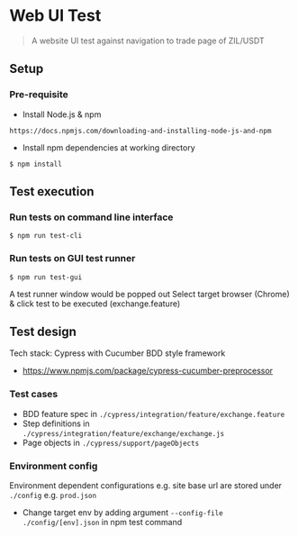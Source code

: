 # Web UI Test
> A website UI test against navigation to trade page of ZIL/USDT
 
## Setup

### Pre-requisite
- Install Node.js & npm
```
https://docs.npmjs.com/downloading-and-installing-node-js-and-npm
```
- Install npm dependencies at working directory
```
$ npm install
```


## Test execution

### Run tests on command line interface
```
$ npm run test-cli
```

### Run tests on GUI test runner
```
$ npm run test-gui
```
A test runner window would be popped out
Select target browser (Chrome) & click test to be executed (exchange.feature)


## Test design
Tech stack: Cypress with Cucumber BDD style framework
- https://www.npmjs.com/package/cypress-cucumber-preprocessor

### Test cases
- BDD feature spec in `./cypress/integration/feature/exchange.feature`
- Step definitions in `./cypress/integration/feature/exchange/exchange.js`
- Page objects in `./cypress/support/pageObjects`
 
### Environment config
Environment dependent configurations e.g. site base url are stored under `./config` e.g. `prod.json`
- Change target env by adding argument `--config-file ./config/[env].json` in npm test command